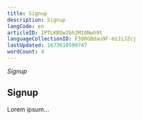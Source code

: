 ```yaml
---
title: Signup
description: Signup
langCode: en
articleID: IPTLKRQw2bh2M10Nwh9t
languageCollectionID: F38RGBdau9F-HzJiJZcj
lastUpdated: 1673610590747
wordCount: 4
---
```


_Signup_

<action-signup tags="newsletter,interested-in-volunteering" redirect="/next-steps/signup-volunteer" buttonlabel="Test"><h2>Signup</h2><p>Lorem ipsum...</p></action-signup>
